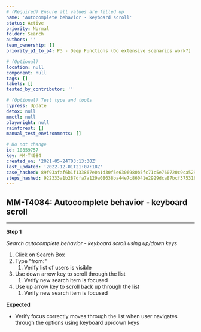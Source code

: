 ```yaml
---
# (Required) Ensure all values are filled up
name: 'Autocomplete behavior - keyboard scroll'
status: Active
priority: Normal
folder: Search
authors: ''
team_ownership: []
priority_p1_to_p4: P3 - Deep Functions (Do extensive scenarios work?)

# (Optional)
location: null
component: null
tags: []
labels: []
tested_by_contributor: ''

# (Optional) Test type and tools
cypress: Update
detox: null
mmctl: null
playwright: null
rainforest: []
manual_test_environments: []

# Do not change
id: 10859757
key: MM-T4084
created_on: '2021-05-24T03:13:30Z'
last_updated: '2022-12-01T21:07:18Z'
case_hashed: 89f93afaf6b1f133867e0a1d30f5e6306980b5fc71c5e760720c9ca529d07bd5852b07678a71bf88816b412542ec290a
steps_hashed: 922333a1b287dfa7a129a08638ba44e7c86041e2929dca87bcf375318ec2132dd92e7dacef6f253c2f165238887c8629
---
```


<!-- (Auto-generated) Based on frontmatter's "key" and "name" -->

## MM-T4084: Autocomplete behavior - keyboard scroll

---

**Step 1**

_Search autocomplete behavior - keyboard scroll using up/down keys_

1. Click on Search Box
2. Type "from:"
   1. Verify list of users is visible
3. Use down arrow key to scroll through the list
   1. Verify new search item is focused
4. Use up arrow key to scroll back up through the list
   1. Verify new search item is focused

**Expected**

- Verify focus correctly moves through the list when user navigates through the options using keyboard up/down keys
